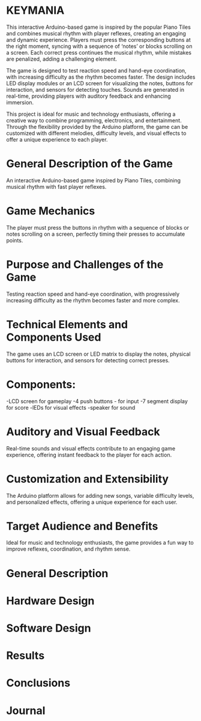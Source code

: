 # KEYMANIA
 This interactive Arduino-based game is inspired by the popular Piano Tiles and combines musical rhythm with player reflexes, creating an engaging and dynamic experience. Players must press the corresponding buttons at the right moment, syncing with a sequence of ‘notes’ or blocks scrolling on a screen. Each correct press continues the musical rhythm, while mistakes are penalized, adding a challenging element.

 The game is designed to test reaction speed and hand-eye coordination, with increasing difficulty as the rhythm becomes faster. The design includes LED display modules or an LCD screen for visualizing the notes, buttons for interaction, and sensors for detecting touches. Sounds are generated in real-time, providing players with auditory feedback and enhancing immersion.

 This project is ideal for music and technology enthusiasts, offering a creative way to combine programming, electronics, and entertainment. Through the flexibility provided by the Arduino platform, the game can be customized with different melodies, difficulty levels, and visual effects to offer a unique experience to each player.

# General Description of the Game
An interactive Arduino-based game inspired by Piano Tiles, combining musical rhythm with fast player reflexes.

# Game Mechanics
The player must press the buttons in rhythm with a sequence of blocks or notes scrolling on a screen, perfectly timing their presses to accumulate points.

# Purpose and Challenges of the Game
Testing reaction speed and hand-eye coordination, with progressively increasing difficulty as the rhythm becomes faster and more complex.

# Technical Elements and Components Used
The game uses an LCD screen or LED matrix to display the notes, physical buttons for interaction, and sensors for detecting correct presses.
# Components:
-LCD screen for gameplay
-4 push buttons - for input
-7 segment display for score
-lEDs for visual effects
-speaker for sound

# Auditory and Visual Feedback
Real-time sounds and visual effects contribute to an engaging game experience, offering instant feedback to the player for each action.

# Customization and Extensibility
The Arduino platform allows for adding new songs, variable difficulty levels, and personalized effects, offering a unique experience for each user.

# Target Audience and Benefits
Ideal for music and technology enthusiasts, the game provides a fun way to improve reflexes, coordination, and rhythm sense.

# General Description
# Hardware Design
# Software Design
# Results
# Conclusions
# Journal
